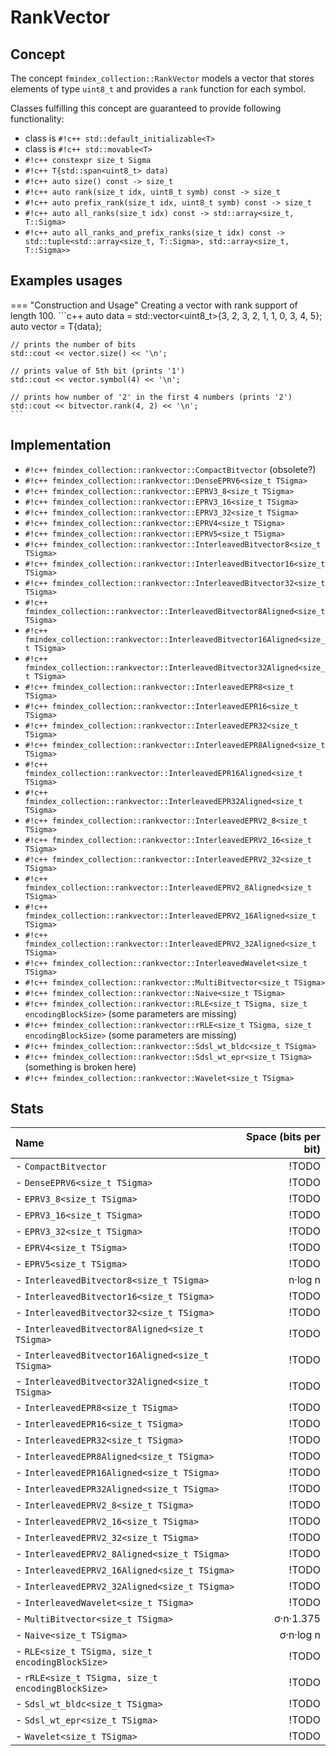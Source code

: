 # RankVector

## Concept
The concept `fmindex_collection::RankVector` models
a vector that stores elements of type `uint8_t` and provides a `rank` function for each symbol.

Classes fulfilling this concept are guaranteed to provide following
functionality:

- class is `#!c++ std::default_initializable<T>`
- class is `#!c++ std::movable<T>`
- `#!c++ constexpr size_t Sigma`
- `#!c++ T{std::span<uint8_t> data)`
- `#!c++ auto size() const -> size_t`
- `#!c++ auto rank(size_t idx, uint8_t symb) const -> size_t`
- `#!c++ auto prefix_rank(size_t idx, uint8_t symb) const -> size_t`
- `#!c++ auto all_ranks(size_t idx) const -> std::array<size_t, T::Sigma>`
- `#!c++ auto all_ranks_and_prefix_ranks(size_t idx) const -> std::tuple<std::array<size_t, T::Sigma>, std::array<size_t, T::Sigma>>`

## Examples usages
=== "Construction and Usage"
    Creating a vector with rank support of length 100.
    ```c++
    auto data = std::vector<uint8_t>{3, 2, 3, 2, 1, 1, 0, 3, 4, 5};
    auto vector = T{data};

    // prints the number of bits
    std::cout << vector.size() << '\n';

    // prints value of 5th bit (prints '1')
    std::cout << vector.symbol(4) << '\n';

    // prints how number of '2' in the first 4 numbers (prints '2')
    std::cout << bitvector.rank(4, 2) << '\n';
    ```

## Implementation
- `#!c++ fmindex_collection::rankvector::CompactBitvector` (obsolete?)
- `#!c++ fmindex_collection::rankvector::DenseEPRV6<size_t TSigma>`
- `#!c++ fmindex_collection::rankvector::EPRV3_8<size_t TSigma>`
- `#!c++ fmindex_collection::rankvector::EPRV3_16<size_t TSigma>`
- `#!c++ fmindex_collection::rankvector::EPRV3_32<size_t TSigma>`
- `#!c++ fmindex_collection::rankvector::EPRV4<size_t TSigma>`
- `#!c++ fmindex_collection::rankvector::EPRV5<size_t TSigma>`
- `#!c++ fmindex_collection::rankvector::InterleavedBitvector8<size_t TSigma>`
- `#!c++ fmindex_collection::rankvector::InterleavedBitvector16<size_t TSigma>`
- `#!c++ fmindex_collection::rankvector::InterleavedBitvector32<size_t TSigma>`
- `#!c++ fmindex_collection::rankvector::InterleavedBitvector8Aligned<size_t TSigma>`
- `#!c++ fmindex_collection::rankvector::InterleavedBitvector16Aligned<size_t TSigma>`
- `#!c++ fmindex_collection::rankvector::InterleavedBitvector32Aligned<size_t TSigma>`
- `#!c++ fmindex_collection::rankvector::InterleavedEPR8<size_t TSigma>`
- `#!c++ fmindex_collection::rankvector::InterleavedEPR16<size_t TSigma>`
- `#!c++ fmindex_collection::rankvector::InterleavedEPR32<size_t TSigma>`
- `#!c++ fmindex_collection::rankvector::InterleavedEPR8Aligned<size_t TSigma>`
- `#!c++ fmindex_collection::rankvector::InterleavedEPR16Aligned<size_t TSigma>`
- `#!c++ fmindex_collection::rankvector::InterleavedEPR32Aligned<size_t TSigma>`
- `#!c++ fmindex_collection::rankvector::InterleavedEPRV2_8<size_t TSigma>`
- `#!c++ fmindex_collection::rankvector::InterleavedEPRV2_16<size_t TSigma>`
- `#!c++ fmindex_collection::rankvector::InterleavedEPRV2_32<size_t TSigma>`
- `#!c++ fmindex_collection::rankvector::InterleavedEPRV2_8Aligned<size_t TSigma>`
- `#!c++ fmindex_collection::rankvector::InterleavedEPRV2_16Aligned<size_t TSigma>`
- `#!c++ fmindex_collection::rankvector::InterleavedEPRV2_32Aligned<size_t TSigma>`
- `#!c++ fmindex_collection::rankvector::InterleavedWavelet<size_t TSigma>`
- `#!c++ fmindex_collection::rankvector::MultiBitvector<size_t TSigma>`
- `#!c++ fmindex_collection::rankvector::Naive<size_t TSigma>`
- `#!c++ fmindex_collection::rankvector::RLE<size_t TSigma, size_t encodingBlockSize>` (some parameters are missing)
- `#!c++ fmindex_collection::rankvector::rRLE<size_t TSigma, size_t encodingBlockSize>` (some parameters are missing)
- `#!c++ fmindex_collection::rankvector::Sdsl_wt_bldc<size_t TSigma>`
- `#!c++ fmindex_collection::rankvector::Sdsl_wt_epr<size_t TSigma>` (something is broken here)
- `#!c++ fmindex_collection::rankvector::Wavelet<size_t TSigma>`


## Stats
|                                           Name | Space (bits per bit) |
|:---------------------------------------------- | --------------------:|
- `CompactBitvector`                             |                !TODO |
- `DenseEPRV6<size_t TSigma>`                    |                !TODO |
- `EPRV3_8<size_t TSigma>`                       |                !TODO |
- `EPRV3_16<size_t TSigma>`                      |                !TODO |
- `EPRV3_32<size_t TSigma>`                      |                !TODO |
- `EPRV4<size_t TSigma>`                         |                !TODO |
- `EPRV5<size_t TSigma>`                         |                !TODO |
- `InterleavedBitvector8<size_t TSigma>`         |              n·log n |
- `InterleavedBitvector16<size_t TSigma>`        |                !TODO |
- `InterleavedBitvector32<size_t TSigma>`        |                !TODO |
- `InterleavedBitvector8Aligned<size_t TSigma>`  |                !TODO |
- `InterleavedBitvector16Aligned<size_t TSigma>` |                !TODO |
- `InterleavedBitvector32Aligned<size_t TSigma>` |                !TODO |
- `InterleavedEPR8<size_t TSigma>`               |                !TODO |
- `InterleavedEPR16<size_t TSigma>`              |                !TODO |
- `InterleavedEPR32<size_t TSigma>`              |                !TODO |
- `InterleavedEPR8Aligned<size_t TSigma>`        |                !TODO |
- `InterleavedEPR16Aligned<size_t TSigma>`       |                !TODO |
- `InterleavedEPR32Aligned<size_t TSigma>`       |                !TODO |
- `InterleavedEPRV2_8<size_t TSigma>`            |                !TODO |
- `InterleavedEPRV2_16<size_t TSigma>`           |                !TODO |
- `InterleavedEPRV2_32<size_t TSigma>`           |                !TODO |
- `InterleavedEPRV2_8Aligned<size_t TSigma>`     |                !TODO |
- `InterleavedEPRV2_16Aligned<size_t TSigma>`    |                !TODO |
- `InterleavedEPRV2_32Aligned<size_t TSigma>`    |                !TODO |
- `InterleavedWavelet<size_t TSigma>`            |                !TODO |
- `MultiBitvector<size_t TSigma>`                |            σ·n·1.375 |
- `Naive<size_t TSigma>`                         |            σ·n·log n |
- `RLE<size_t TSigma, size_t encodingBlockSize>` |                !TODO |
- `rRLE<size_t TSigma, size_t encodingBlockSize>`|                !TODO |
- `Sdsl_wt_bldc<size_t TSigma>`                  |                !TODO |
- `Sdsl_wt_epr<size_t TSigma>`                   |                !TODO |
- `Wavelet<size_t TSigma>`                       |                !TODO |
